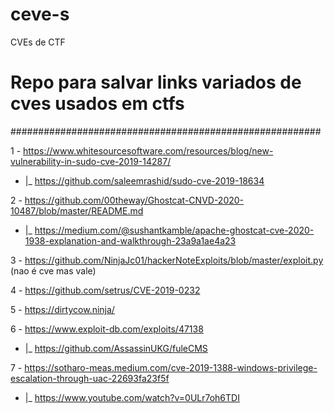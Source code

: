 # ceve-s
CVEs de CTF
# Repo para salvar links variados de cves usados em ctfs
########################################################

  
1 - https://www.whitesourcesoftware.com/resources/blog/new-vulnerability-in-sudo-cve-2019-14287/
  - |_ https://github.com/saleemrashid/sudo-cve-2019-18634

2 - https://github.com/00theway/Ghostcat-CNVD-2020-10487/blob/master/README.md
  - |_ https://medium.com/@sushantkamble/apache-ghostcat-cve-2020-1938-explanation-and-walkthrough-23a9a1ae4a23

3 - https://github.com/NinjaJc01/hackerNoteExploits/blob/master/exploit.py (nao é cve mas vale)

4 - https://github.com/setrus/CVE-2019-0232

5 - https://dirtycow.ninja/

6 -  https://www.exploit-db.com/exploits/47138
  - |_ https://github.com/AssassinUKG/fuleCMS
  
7 - https://sotharo-meas.medium.com/cve-2019-1388-windows-privilege-escalation-through-uac-22693fa23f5f
  - |_ https://www.youtube.com/watch?v=0ULr7oh6TDI
  
